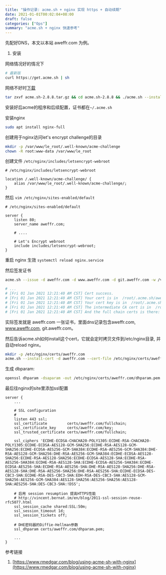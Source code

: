 ```yaml
---
title: "操作记录: acme.sh + nginx 实现 https + 自动续期"
date: 2021-01-01T00:02:04+08:00
draft: false
categories: ["Ops"]
summary: "acme.sh + nginx 快速参考"
---
```


先配好DNS，本文以本站 aweffr.com 为例。

1. 安装

网络情况好的情况下
```bash
# 最新版
curl https://get.acme.sh | sh
```

网络不好时[下载](/assets/acme.sh-2.8.8.tar.gz)
```bash
tar zxvf acme.sh-2.8.8.tar.gz && cd acme.sh-2.8.8 && ./acme.sh --install
```

安装好后acme的程序和后续配置，证书都在`~/.acme.sh`

安装nginx
```bash
sudo apt install nginx-full
```

创建用于nginx访问let's encrypt challenge的目录
```bash
mkdir -p /var/www/le_root/.well-known/acme-challenge
chown -R root:www-data /var/www/le_root
```

创建文件 `/etc/nginx/includes/letsencrypt-webroot`
```nginx
# /etc/nginx/includes/letsencrypt-webroot

location /.well-known/acme-challenge/ {
    alias /var/www/le_root/.well-known/acme-challenge/;
}
```

然后 `vim /etc/nginx/sites-enabled/default`

```nginx
# /etc/nginx/sites-enabled/default

server {
    listen 80;
    server_name aweffr.com;

    # ....

    # Let's Encrypt webroot
    include includes/letsencrypt-webroot;
}
```

重启 nginx 生效 `systemctl reload nginx.service`

然后签发证书

```bash
acme.sh --issue -d aweffr.com -d www.aweffr.com -d git.aweffr.com -w /var/www/le_root

# ...
# [Fri 01 Jan 2021 12:21:40 AM CST] Cert success.
# [Fri 01 Jan 2021 12:21:40 AM CST] Your cert is in  /root/.acme.sh/aweffr.com/aweffr.com.cer
# [Fri 01 Jan 2021 12:21:40 AM CST] Your cert key is in  /root/.acme.sh/aweffr.com/aweffr.com.key
# [Fri 01 Jan 2021 12:21:40 AM CST] The intermediate CA cert is in  /root/.acme.sh/aweffr.com/ca.cer
# [Fri 01 Jan 2021 12:21:40 AM CST] And the full chain certs is there:  /root/.acme.sh/aweffr.com/fullchain.cer
```
实际签发就是 aweffr.com 一张证书，里面dns记录包含aweffr.com, www.aweffr.com, git.aweffr.com。

然后告诉acme.sh如何install这个cert，它就会定时拷贝文件到/etc/nginx目录, 并自动reload nginx。
```bash
mkdir -p /etc/nginx/certs/aweffr.com
acme.sh --install-cert -d aweffr.com --cert-file /etc/nginx/certs/aweffr.com/cert --key-file /etc/nginx/certs/aweffr.com/key --fullchain-file /etc/nginx/certs/aweffr.com/fullchain --reloadcmd "systemctl reload nginx.service"
```

生成 dbparam:
```bash
openssl dhparam -dsaparam -out /etc/nginx/certs/aweffr.com/dhparam.pem 4096
```

最后往nginx的site里添加ssl配置
```nginx
server {
    ...
    
	# SSL configuration
	#
	listen 443 ssl;
    ssl_certificate         certs/aweffr.com/fullchain;
    ssl_certificate_key     certs/aweffr.com/key;
    ssl_trusted_certificate certs/aweffr.com/fullchain;

    ssl_ciphers 'ECDHE-ECDSA-CHACHA20-POLY1305:ECDHE-RSA-CHACHA20-POLY1305:ECDHE-ECDSA-AES128-GCM-SHA256:ECDHE-RSA-AES128-GCM-SHA256:ECDHE-ECDSA-AES256-GCM-SHA384:ECDHE-RSA-AES256-GCM-SHA384:DHE-RSA-AES128-GCM-SHA256:DHE-RSA-AES256-GCM-SHA384:ECDHE-ECDSA-AES128-SHA256:ECDHE-RSA-AES128-SHA256:ECDHE-ECDSA-AES128-SHA:ECDHE-RSA-AES256-SHA384:ECDHE-RSA-AES128-SHA:ECDHE-ECDSA-AES256-SHA384:ECDHE-ECDSA-AES256-SHA:ECDHE-RSA-AES256-SHA:DHE-RSA-AES128-SHA256:DHE-RSA-AES128-SHA:DHE-RSA-AES256-SHA256:DHE-RSA-AES256-SHA:ECDHE-ECDSA-DES-CBC3-SHA:ECDHE-RSA-DES-CBC3-SHA:EDH-RSA-DES-CBC3-SHA:AES128-GCM-SHA256:AES256-GCM-SHA384:AES128-SHA256:AES256-SHA256:AES128-SHA:AES256-SHA:DES-CBC3-SHA:!DSS';

    # 启用 session resumption 提高HTTPS性能
    # http://vincent.bernat.im/en/blog/2011-ssl-session-reuse-rfc5077.html
    ssl_session_cache shared:SSL:50m;
    ssl_session_timeout 1d;
    ssl_session_tickets off;

    # DHE密码器的Diffie-Hellman参数
    ssl_dhparam certs/aweffr.com/dhparam.pem;
    
    ...
}
```

参考链接
1. [https://www.rmedgar.com/blog/using-acme-sh-with-nginx](https://www.rmedgar.com/blog/using-acme-sh-with-nginx)



